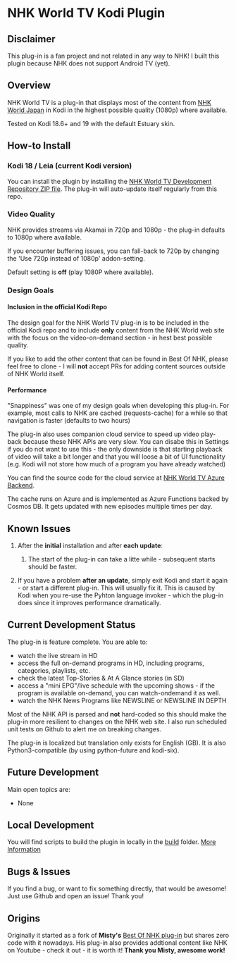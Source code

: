 # NHK World TV Kodi Plugin

## Disclaimer

This plug-in is a fan project and not related in any way to NHK! I built this plugin because NHK does not support Android TV (yet).

## Overview

NHK World TV is a plug-in that displays most of the content from [NHK World Japan](https://www3.nhk.or.jp/nhkworld/en/live/) in Kodi in the highest possible quality (1080p) where available.

Tested on Kodi 18.6+ and 19 with the default Estuary skin.

## How-to Install

### Kodi 18 / Leia (current Kodi version)

You can install the plugin by installing the [NHK World TV Development Repository ZIP file](https://github.com/sbroenne/kodirepo/tree/master/repository.sbroenne/repository.sbroenne-0.0.12.zip). The plug-in will auto-update itself regularly from this repo.

### Video Quality

NHK provides streams via Akamai in 720p and 1080p - the plug-in defaults to 1080p where available.

If you encounter buffering issues, you can fall-back to 720p by changing the 'Use 720p instead of 1080p' addon-setting.

Default setting is **off** (play 1080P where available).

### Design Goals

#### Inclusion in the official Kodi Repo

The design goal for the NHK World TV plug-in is to be included in the official Kodi repo and to include **only** content from the NHK World web site with the focus on the video-on-demand section - in hest best possible quality.

If you like to add the other content that can be found in Best Of NHK, please feel free to clone - I will **not** accept PRs for adding content sources outside of NHK World itself.

#### Performance

"Snappiness" was one of my design goals when developing this plug-in. For example, most calls to NHK are cached (requests-cache) for a while so that navigation is faster (defaults to two hours)

The plug-in also uses companion cloud service to speed up video play-back because these NHK APIs are very slow. 
You can disabe this in Settings if you do not want to use this - the only downside is that starting playback of video will take a bit longer and that you will loose a bit of UI functionality (e.g. Kodi will not store how much of a program you have already watched)

You can find the source code for the cloud service at [NHK World TV Azure Backend](https://github.com/sbroenne/nhkworldtv-backend).

The cache runs on Azure and is implemented as Azure Functions backed by Cosmos DB. It gets updated with new episodes multiple times per day.

## Known Issues

1. After the **initial** installation and after **each update**:

   1. The start of the plug-in can take a litte while - subsequent starts should be faster.

2. If you have a problem **after an update**, simply exit Kodi and start it again - or start a different plug-in. This will usually fix it. This is caused by Kodi when you re-use the Pyhton language invoker - which the plug-in does since it improves performance dramatically.

## Current Development Status

The plug-in is feature complete. You are able to:

- watch the live stream in HD
- access the full on-demand programs in HD, including programs, categories, playlists, etc.
- check the latest Top-Stories & At A Glance stories (in SD)
- access a "mini EPG"/live schedule with the upcoming shows - if the program is available on-demand, you can watch-ondemand it as well.
- watch the NHK News Programs like NEWSLINE or NEWSLINE IN DEPTH

Most of the NHK API is parsed and **not** hard-coded so this should make the plug-in more resilient to changes on the NHK web site. I also run scheduled unit tests on Github to alert me on breaking changes.

The plug-in is localized but translation only exists for English (GB). It is also Python3-compatible (by using python-future and kodi-six).

## Future Development

Main open topics are:

- None

## Local Development

You will find scripts to build the plugin in locally in the [build](./build/) folder. [More Information](./build/readme.md)

## Bugs & Issues

If you find a bug, or want to fix something directly, that would be awesome! Just use Github and open an issue! Thank you!

## Origins

Originally it started as a fork of **Misty's** [Best Of NHK plug-in](https://forum.kodi.tv/showthread.php?tid=196657) but shares zero code with it nowadays. His plug-in also provides addtional content like NHK on Youtube - check it out - it is worth it!
**Thank you Misty, awesome work!**
